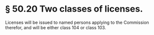 # § 50.20   Two classes of licenses.

Licenses will be issued to named persons applying to the Commission therefor, and will be either class 104 or class 103.




